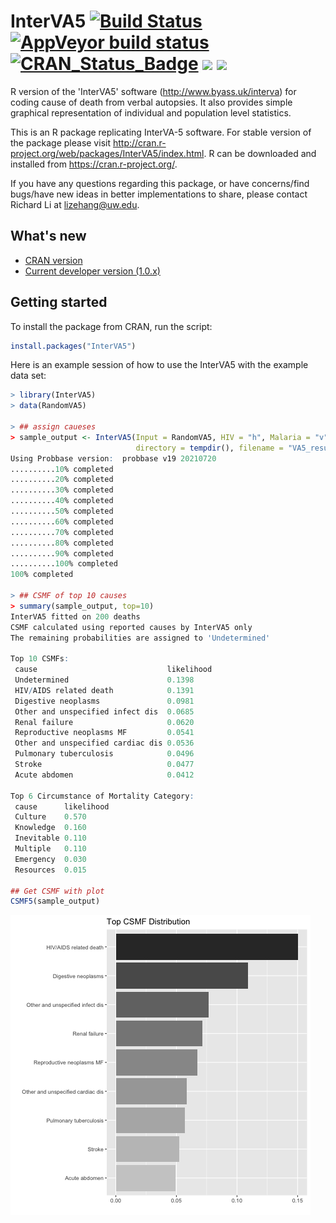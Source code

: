 # InterVA5  [![Build Status](https://travis-ci.org/verbal-autopsy-software/InterVA5.svg?branch=master)](https://travis-ci.org/verbal-autopsy-software/InterVA5) [![AppVeyor build status](https://ci.appveyor.com/api/projects/status/github/verbal-autopsy-software/InterVA5?branch=master&svg=true)](https://ci.appveyor.com/project/verbal-autopsy-software/InterVA5) [![CRAN\_Status\_Badge](https://www.r-pkg.org/badges/version/InterVA5)](https://cran.r-project.org/package=InterVA5) [![](https://cranlogs.r-pkg.org/badges/InterVA5)](https://cran.r-project.org/package=InterVA5) [![](https://cranlogs.r-pkg.org/badges/grand-total/InterVA5?color=orange)](https://cran.r-project.org/package=InterVA5)


R version of the 'InterVA5' software (<http://www.byass.uk/interva>) for coding cause of death from verbal autopsies. It also provides simple graphical representation of individual and population level statistics.

This is an R package replicating InterVA-5 software. For stable version of the package please visit http://cran.r-project.org/web/packages/InterVA5/index.html.
R can be downloaded and installed from <https://cran.r-project.org/>.

If you have any questions regarding this package, or have concerns/find bugs/have new ideas in better implementations to share, please contact Richard Li at lizehang@uw.edu. 

## What's new
- [CRAN version](https://cran.r-project.org/web/packages/InterVA5/news.html)
- [Current developer version (1.0.x)](InterVA5_1.0/NEWS.md)

## Getting started
To install the package from CRAN, run the script: 
```r
install.packages("InterVA5")
```

Here is an example session of how to use the InterVA5 with the example data set:
```r
> library(InterVA5)
> data(RandomVA5)

> ## assign caueses
> sample_output <- InterVA5(Input = RandomVA5, HIV = "h", Malaria = "v", write=TRUE,
                            directory = tempdir(), filename = "VA5_result")
Using Probbase version:  probbase v19 20210720
..........10% completed
..........20% completed
..........30% completed
..........40% completed
..........50% completed
..........60% completed
..........70% completed
..........80% completed
..........90% completed
..........100% completed
100% completed

> ## CSMF of top 10 causes
> summary(sample_output, top=10)
InterVA5 fitted on 200 deaths
CSMF calculated using reported causes by InterVA5 only
The remaining probabilities are assigned to 'Undetermined'

Top 10 CSMFs:
 cause                             likelihood
 Undetermined                      0.1398    
 HIV/AIDS related death            0.1391    
 Digestive neoplasms               0.0981    
 Other and unspecified infect dis  0.0685    
 Renal failure                     0.0620    
 Reproductive neoplasms MF         0.0541    
 Other and unspecified cardiac dis 0.0536    
 Pulmonary tuberculosis            0.0496    
 Stroke                            0.0477    
 Acute abdomen                     0.0412    

Top 6 Circumstance of Mortality Category:
 cause      likelihood
 Culture    0.570     
 Knowledge  0.160     
 Inevitable 0.110     
 Multiple   0.110     
 Emergency  0.030     
 Resources  0.015  

## Get CSMF with plot
CSMF5(sample_output)
```
![](img/csmf_plot.png)

